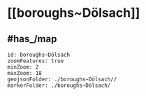 # [[boroughs~Dölsach]] 


## #has_/map  



```leaflet
id: boroughs~Dölsach
zoomFeatures: true 
minZoom: 2 
maxZoom: 18
geojsonFolder: ./boroughs~Dölsach//
markerFolder: ./boroughs~Dölsach/
```
